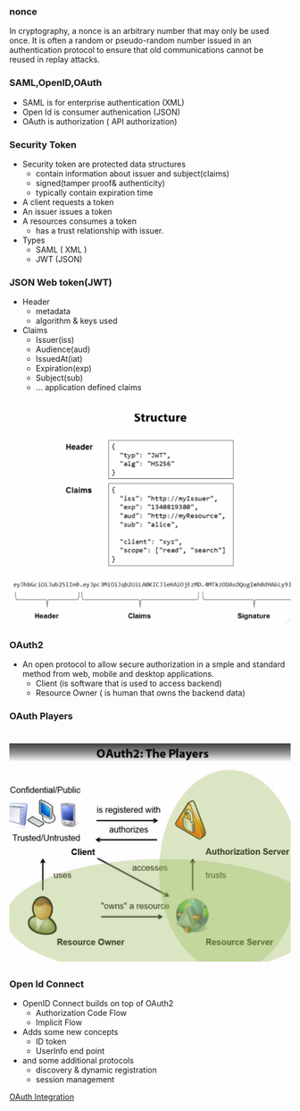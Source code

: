 ### nonce
In cryptography, a nonce is an arbitrary number that may only be used once. It is often a random or pseudo-random number issued in an authentication protocol to ensure that old communications cannot be reused in replay attacks.

### SAML,OpenID,OAuth
* SAML is for enterprise authentication (XML)
* Open Id is consumer authenication (JSON)
* OAuth is authorization ( API authorization)

### Security Token 
* Security token are protected data structures
    * contain information about issuer and subject(claims)
    * signed(tamper proof& authenticity)
    * typically contain expiration time
* A client requests a token
* An issuer issues a token
* A resources consumes a token
    * has a trust relationship with issuer.
* Types
    * SAML ( XML )
    * JWT (JSON)

### JSON Web token(JWT)
* Header
    * metadata
    * algorithm & keys used
* Claims
    * Issuer(iss)
    * Audience(aud)
    * IssuedAt(iat)
    * Expiration(exp)
    * Subject(sub)
    * ... application defined claims
# ![jwt](https://github.com/sairamaj/developer/blob/master/images/jwt.png)

### OAuth2
* An open protocol to allow secure authorization in a smple and standard method from web, mobile and desktop applications.
    * Client (is software that is used to access backend)
    * Resource Owner ( is human that owns the backend data)
### OAuth Players
# ![jwt](https://github.com/sairamaj/developer/blob/master/images/oauthplayers.png)

### Open Id Connect
* OpenID Connect builds on top of OAuth2
    * Authorization Code Flow
    * Implicit Flow
* Adds some new concepts
    * ID token
    * UserInfo end point
* and some additional protocols 
    * discovery & dynamic registration
    * session management
    
[OAuth Integration](https://oauth.io/home)





